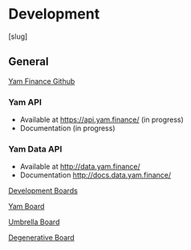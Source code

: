 # Development
[slug]

## General

[Yam Finance Github]()

### Yam API

- Available at <https://api.yam.finance/> (in progress)
- Documentation (in progress)

### Yam Data API

- Available at <http://data.yam.finance/>
- Documentation <http://docs.data.yam.finance/>

[Development Boards]()

[Yam Board]()

[Umbrella Board]()

[Degenerative Board]()